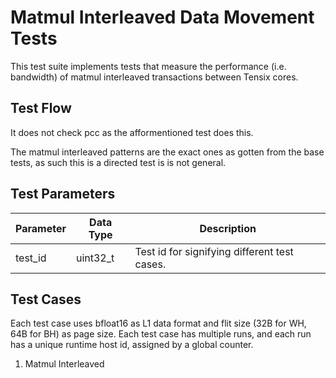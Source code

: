 # Matmul Interleaved Data Movement Tests

This test suite implements tests that measure the performance (i.e. bandwidth) of matmul interleaved transactions between Tensix cores.

## Test Flow

It does not check pcc as the afformentioned test does this.

The matmul interleaved patterns are the exact ones as gotten from the base tests, as such this is a directed test is is not general.

## Test Parameters
| Parameter                 | Data Type                          | Description |
| ------------------------- | ---------------------              | ----------- |
| test_id                   | uint32_t                           | Test id for signifying different test cases. |

## Test Cases
Each test case uses bfloat16 as L1 data format and flit size (32B for WH, 64B for BH) as page size.
Each test case has multiple runs, and each run has a unique runtime host id, assigned by a global counter.

1. Matmul Interleaved
